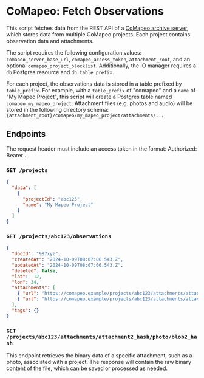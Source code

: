 # CoMapeo: Fetch Observations

This script fetches data from the REST API of a [CoMapeo archive server](https://github.com/digidem/comapeo-core/tree/server/src/server), which stores data from multiple CoMapeo projects. Each project contains observation data and attachments.

The script requires the following configuration values: `comapeo_server_base_url`, `comapeo_access_token`, `attachment_root`, and an optional `comapeo_project_blocklist`. Additionally, the IO manager requires a `db` Postgres resource and `db_table_prefix`.

For each project, the observations data is stored in a table prefixed by `table_prefix`. For example, with a `table_prefix` of "comapeo" and a `name` of "My Mapeo Project", this script will create a Postgres table named `comapeo_my_mapeo_project`. Attachment files (e.g. photos and audio) will be stored in the following directory schema: `{attachment_root}/comapeo/my_mapeo_project/attachments/...`

## Endpoints

The request header must include an access token in the format: Authorized: Bearer <token>.

### `GET /projects`

```json
{
  "data": [
    {
      "projectId": "abc123",
      "name": "My Mapeo Project"
    }
  ]
}
```

### `GET /projects/abc123/observations`

```json
{
  "docId": "987xyz",
  "createdAt": "2024-10-09T08:07:06.543.Z",
  "updatedAt": "2024-10-09T08:07:06.543.Z",
  "deleted": false,
  "lat": -12,
  "lon": 34,
  "attachments": [
    { "url": "https://comapeo.example/projects/abc123/attachments/attachment1_hash/photo/blob1_hash" },
    { "url": "https://comapeo.example/projects/abc123/attachments/attachment2_hash/photo/blob2_hash" }
  ],
  "tags": {}
}
```

### `GET /projects/abc123/attachments/attachment2_hash/photo/blob2_hash`

This endpoint retrieves the binary data of a specific attachment, such as a photo, associated with a project. The response will contain the raw binary content of the file, which can be saved or processed as needed.